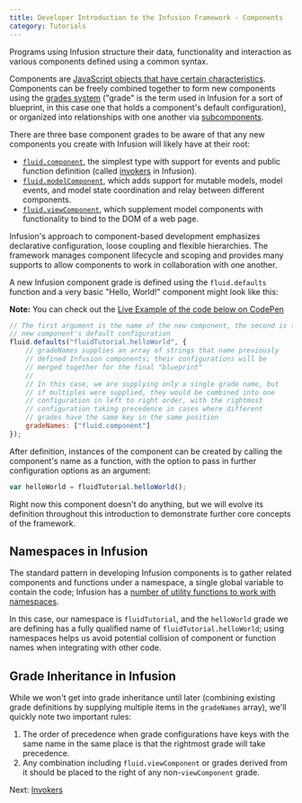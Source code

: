 ```yaml
---
title: Developer Introduction to the Infusion Framework - Components
category: Tutorials
---
```


Programs using Infusion structure their data, functionality and interaction as various components defined using a common
syntax.

Components are [JavaScript objects that have certain characteristics](../UnderstandingInfusionComponents.md). Components
can be freely combined together to form new components using the [grades system](../ComponentGrades.md) ("grade" is the
term used in Infusion for a sort of blueprint, in this case one that holds a component's default configuration), or
organized into relationships with one another via [subcomponents](../SubcomponentDeclaration.md).

There are three base component grades to be aware of that any new components you create with Infusion will likely have
at their root:

* [`fluid.component`](../ComponentConfigurationOptions.md#options-supported-by-all-components-grades), the simplest type
  with support for events and public function definition (called [invokers](../Invokers.md) in Infusion).
* [`fluid.modelComponent`](../ComponentConfigurationOptions.md#model-components), which adds support for mutable models,
  model events, and model state coordination and relay between different components.
* [`fluid.viewComponent`](../ComponentConfigurationOptions.md#view-components), which supplement model components with
  functionality to bind to the DOM of a web page.

Infusion's approach to component-based development emphasizes declarative configuration, loose coupling and flexible
hierarchies. The framework manages component lifecycle and scoping and provides many supports to allow components to
work in collaboration with one another.

A new Infusion component grade is defined using the `fluid.defaults` function and a very basic "Hello, World!" component
might look like this:

<div class="infusion-docs-note"><strong>Note:</strong> You can check out the <a
href="http://codepen.io/waharnum/pen/oBYvwx?editors=1111">Live Example of the code below on CodePen</a></div>

``` javascript
// The first argument is the name of the new component, the second is the
// new component's default configuration
fluid.defaults("fluidTutorial.helloWorld", {
    // gradeNames supplies an array of strings that name previously
    // defined Infusion components; their configurations will be
    // merged together for the final "blueprint"
    //
    // In this case, we are supplying only a single grade name, but
    // if multiples were supplied, they would be combined into one
    // configuration in left to right order, with the rightmost
    // configuration taking precedence in cases where different
    // grades have the same key in the same position
    gradeNames: ["fluid.component"]
});
```

After definition, instances of the component can be created by calling the component's name as a function, with the
option to pass in further configuration options as an argument:

``` javascript
var helloWorld = fluidTutorial.helloWorld();
```

Right now this component doesn't do anything, but we will evolve its definition throughout this introduction to
demonstrate further core concepts of the framework.

## Namespaces in Infusion

The standard pattern in developing Infusion components is to gather related components and functions under a namespace,
a single global variable to contain the code; Infusion has a [number of utility functions to work with
namespaces](../CoreAPI.md#the-global-namespace).

In this case, our namespace is `fluidTutorial`, and the `helloWorld` grade we are defining has a fully qualified name of
`fluidTutorial.helloWorld`; using namespaces helps us avoid potential collision of component or function names when
integrating with other code.

## Grade Inheritance in Infusion

While we won't get into grade inheritance until later (combining existing grade definitions by supplying multiple items
in the `gradeNames` array), we'll quickly note two important rules:

1. The order of precedence when grade configurations have keys with the same name in the same place is that the
   rightmost grade will take precedence.
2. Any combination including `fluid.viewComponent` or grades derived from it should be placed to the right of any
   non-`viewComponent` grade.

Next: [Invokers](DeveloperIntroductionToInfusionFramework-Invokers.md)

